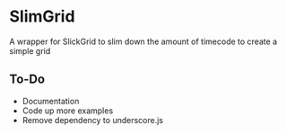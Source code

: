 # SlimGrid

A wrapper for SlickGrid to slim down the amount of timecode to create a simple grid

## To-Do

- Documentation
- Code up more examples
- Remove dependency to underscore.js
